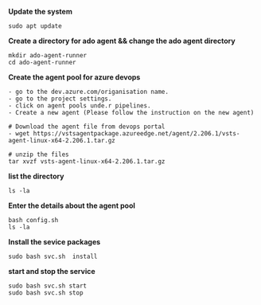 

**Update the system**
```
sudo apt update
```
**Create a directory for ado agent && change the ado agent directory**
```
mkdir ado-agent-runner
cd ado-agent-runner
``` 
**Create the agent pool for azure devops**
```
- go to the dev.azure.com/origanisation name.
- go to the project settings.
- click on agent pools unde.r pipelines.
- Create a new agent (Please follow the instruction on the new agent)

# Download the agent file from devops portal
- wget https://vstsagentpackage.azureedge.net/agent/2.206.1/vsts-agent-linux-x64-2.206.1.tar.gz

# unzip the files
tar xvzf vsts-agent-linux-x64-2.206.1.tar.gz
```


**list the directory**
```
ls -la
```
**Enter the details about the agent pool**
```
bash config.sh 
ls -la
```

**Install the sevice packages**
```
sudo bash svc.sh  install
```

**start and stop the service**
```
sudo bash svc.sh start
sudo bash svc.sh stop
```
